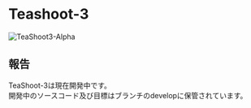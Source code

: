# Teashoot-3
![TeaShoot3-Alpha](https://github.com/Kimu1109/TeaShoot-3/assets/118643872/e0e50eef-529e-459b-ba6a-bc39103e433f)

## 報告
TeaShoot-3は現在開発中です。  
開発中のソースコード及び目標はブランチのdevelopに保管されています。
